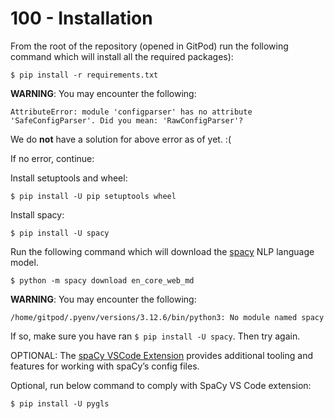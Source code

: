 # 100 - Installation

From the root of the repository (opened in GitPod) run the following command which will install all the required packages):

```
$ pip install -r requirements.txt
```

**WARNING**: You may encounter the following: 

```
AttributeError: module 'configparser' has no attribute 'SafeConfigParser'. Did you mean: 'RawConfigParser'?
```

We do **not** have a solution for above error as of yet. :(

If no error, continue:

Install setuptools and wheel:

```
$ pip install -U pip setuptools wheel
```

Install spacy:

```
$ pip install -U spacy
```

Run the following command which will download the [spacy](https://spacy.io/usage/models) NLP language model.

```
$ python -m spacy download en_core_web_md
```

**WARNING**: You may encounter the following:

```
/home/gitpod/.pyenv/versions/3.12.6/bin/python3: No module named spacy
```

If so, make sure you have ran ```$ pip install -U spacy```. Then try again.

OPTIONAL: The [spaCy VSCode Extension](https://github.com/explosion/spacy-vscode) provides additional tooling and features for working with spaCy’s config files. 

Optional, run below command to comply with SpaCy VS Code extension:

```
$ pip install -U pygls
```